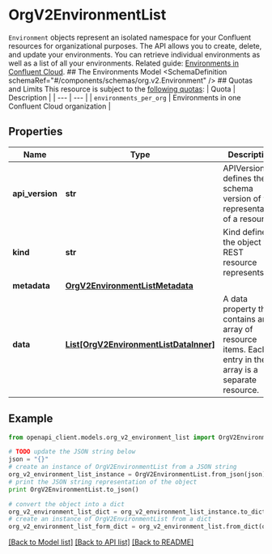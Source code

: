 # OrgV2EnvironmentList

`Environment` objects represent an isolated namespace for your Confluent resources for organizational purposes.  The API allows you to create, delete, and update your environments. You can retrieve individual environments as well as a list of all your environments.   Related guide: [Environments in Confluent Cloud](https://docs.confluent.io/cloud/current/access-management/environments.html).  ## The Environments Model <SchemaDefinition schemaRef=\"#/components/schemas/org.v2.Environment\" />  ## Quotas and Limits This resource is subject to the [following quotas](https://docs.confluent.io/cloud/current/quotas/overview.html):  | Quota | Description | | --- | --- | | `environments_per_org` | Environments in one Confluent Cloud organization |

## Properties
Name | Type | Description | Notes
------------ | ------------- | ------------- | -------------
**api_version** | **str** | APIVersion defines the schema version of this representation of a resource. | [readonly] 
**kind** | **str** | Kind defines the object this REST resource represents. | [readonly] 
**metadata** | [**OrgV2EnvironmentListMetadata**](OrgV2EnvironmentListMetadata.md) |  | 
**data** | [**List[OrgV2EnvironmentListDataInner]**](OrgV2EnvironmentListDataInner.md) | A data property that contains an array of resource items. Each entry in the array is a separate resource. | 

## Example

```python
from openapi_client.models.org_v2_environment_list import OrgV2EnvironmentList

# TODO update the JSON string below
json = "{}"
# create an instance of OrgV2EnvironmentList from a JSON string
org_v2_environment_list_instance = OrgV2EnvironmentList.from_json(json)
# print the JSON string representation of the object
print OrgV2EnvironmentList.to_json()

# convert the object into a dict
org_v2_environment_list_dict = org_v2_environment_list_instance.to_dict()
# create an instance of OrgV2EnvironmentList from a dict
org_v2_environment_list_form_dict = org_v2_environment_list.from_dict(org_v2_environment_list_dict)
```
[[Back to Model list]](../ccloud/README.md#documentation-for-models) [[Back to API list]](../ccloud/README.md#documentation-for-api-endpoints) [[Back to README]](../ccloud/README.md)


